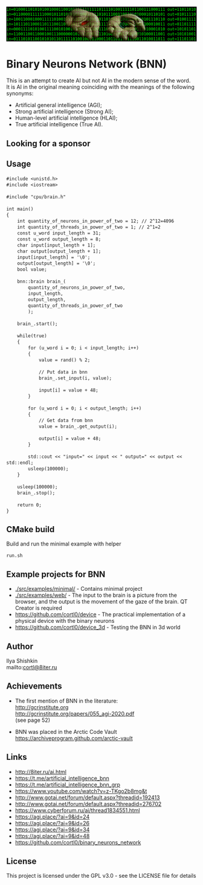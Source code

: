 ![](img.png)
# Binary Neurons Network (BNN)
This is an attempt to create AI but not AI in the modern sense of the word.  
It is AI in the original meaning coinciding with the meanings of the following synonyms:  
- Artificial general intelligence (AGI);  
- Strong artificial intelligence (Strong AI);  
- Human-level artificial intelligence (HLAI);  
- True artificial intelligence (True AI).

## Looking for a sponsor

## Usage
```
#include <unistd.h>
#include <iostream>

#include "cpu/brain.h"

int main()
{
    int quantity_of_neurons_in_power_of_two = 12; // 2^12=4096
    int quantity_of_threads_in_power_of_two = 1; // 2^1=2
    const u_word input_length = 31;
    const u_word output_length = 8;
    char input[input_length + 1];
    char output[output_length + 1];
    input[input_length] = '\0';
    output[output_length] = '\0';
    bool value;

    bnn::brain brain_(
        quantity_of_neurons_in_power_of_two,
        input_length,
        output_length,
        quantity_of_threads_in_power_of_two
        );

    brain_.start();

    while(true)
    {
        for (u_word i = 0; i < input_length; i++)
        {
            value = rand() % 2;

            // Put data in bnn
            brain_.set_input(i, value);

            input[i] = value + 48;
        }

        for (u_word i = 0; i < output_length; i++)
        {
            // Get data from bnn
            value = brain_.get_output(i);

            output[i] = value + 48;
        }

        std::cout << "input=" << input << " output=" << output << std::endl;
        usleep(100000);
    }

    usleep(100000);
    brain_.stop();

    return 0;
}
```

## CMake build

Build and run the minimal example with helper
```
run.sh
```

## Example projects for BNN
- [./src/examples/minimal/](../master/src/examples/minimal/) - Contains minimal project  
- [./src/examples/web/](../master/src/examples/web/) - The input to the brain is a picture from the browser, and the output is the movement of the gaze of the brain. QT Creator is required  
- https://github.com/cortl0/device - The practical implementation of a physical device with the binary neurons  
- https://github.com/cortl0/device_3d - Testing the BNN in 3d world

## Author
Ilya Shishkin  
mailto:cortl@8iter.ru

## Achievements
- The first mention of BNN in the literature:  
http://gcrinstitute.org  
http://gcrinstitute.org/papers/055_agi-2020.pdf  
(see page 52)

- BNN was placed in the Arctic Code Vault  
https://archiveprogram.github.com/arctic-vault

## Links
- http://8iter.ru/ai.html
- https://t.me/artificial_intelligence_bnn
- https://t.me/artificial_intelligence_bnn_grp
- https://www.youtube.com/watch?v=z-TKgo2b8mg&t
- http://www.gotai.net/forum/default.aspx?threadid=192413
- http://www.gotai.net/forum/default.aspx?threadid=276702
- https://www.cyberforum.ru/ai/thread1834551.html
- https://agi.place/?ai=9&id=24
- https://agi.place/?ai=9&id=26
- https://agi.place/?ai=9&id=34
- https://agi.place/?ai=9&id=48
- https://github.com/cortl0/binary_neurons_network

## License
This project is licensed under the GPL v3.0 - see the LICENSE file for details
